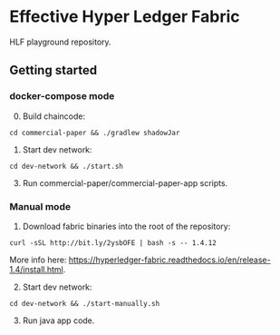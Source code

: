 # Effective Hyper Ledger Fabric

HLF playground repository.

## Getting started

### docker-compose mode

0. Build chaincode:

`cd commercial-paper && ./gradlew shadowJar`
   
1. Start dev network:

`cd dev-network && ./start.sh`

3. Run commercial-paper/commercial-paper-app scripts.

### Manual mode

1. Download fabric binaries into the root of the repository:

`curl -sSL http://bit.ly/2ysbOFE | bash -s -- 1.4.12`

More info here: https://hyperledger-fabric.readthedocs.io/en/release-1.4/install.html.

2. Start dev network:

`cd dev-network && ./start-manually.sh`

3. Run java app code.
